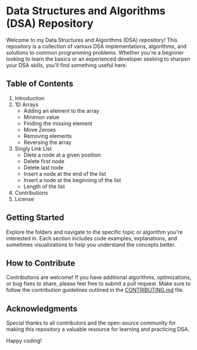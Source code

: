 # Data Structures and Algorithms (DSA) Repository

Welcome to my Data Structures and Algorithms (DSA) repository! This repository is a collection of various DSA implementations, algorithms, and solutions to common programming problems. Whether you're a beginner looking to learn the basics or an experienced developer seeking to sharpen your DSA skills, you'll find something useful here.

## Table of Contents

1. Introduction
2. 1D Arrays
   - Adding an element to the array
   - Minimun value
   - Finding the missing element
   - Move Zeroes
   - Removing elements
   - Reversing the array
3. Singly Link List
   - Dlete a node at a given position
   - Delete first node
   - Delete last node
   - Insert a node at the end of the list
   - Insert a node at the beginning of the list
   - Length of the list
4. Contributions
5. License

## Getting Started

Explore the folders and navigate to the specific topic or algorithm you're interested in. Each section includes code examples, explanations, and sometimes visualizations to help you understand the concepts better.

## How to Contribute

Contributions are welcome! If you have additional algorithms, optimizations, or bug fixes to share, please feel free to submit a pull request. Make sure to follow the contribution guidelines outlined in the [CONTRIBUTING.md](CONTRIBUTING.md) file.

## Acknowledgments

Special thanks to all contributors and the open-source community for making this repository a valuable resource for learning and practicing DSA.

Happy coding!

